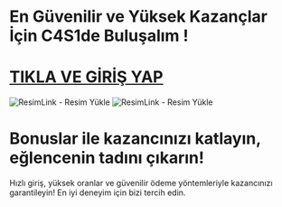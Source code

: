 # En Güvenilir ve Yüksek Kazançlar İçin C4S1de Buluşalım !

# <a href="https://shortlinkapp.com/casibom">TIKLA VE GİRİŞ YAP</a>

<img src="https://r.resimlink.com/rT49YoZX.png" title="ResimLink - Resim Yükle" alt="ResimLink - Resim Yükle"></a>
<img src="https://r.resimlink.com/rT49YoZX.png" title="ResimLink - Resim Yükle" alt="ResimLink - Resim Yükle"></a>

# Bonuslar ile kazancınızı katlayın, eğlencenin tadını çıkarın!

Hızlı giriş, yüksek oranlar ve güvenilir ödeme yöntemleriyle kazancınızı garantileyin! En iyi deneyim için bizi tercih edin.
